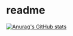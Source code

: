 # readme

[![Anurag's GitHub stats](https://github-readme-stats.vercel.app/api?username=svalvaro)](https://github.com/anuraghazra/github-readme-stats)
